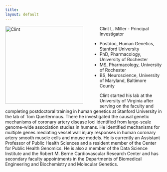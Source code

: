 ```yaml
---
title: 
layout: default
---
```


<img align ="left" src="http://clintmil.github.io/millerlab/images/clintphoto.jpg" alt="Clint" width="250" height="250" style="padding-right:50px">

Clint L. Miller - Principal Investigator

- Postdoc, Human Genetics, Stanford University 
- PhD, Pharmacology, University of Rochester
- MS, Pharmacology, University of Rochester
- BS, Neuroscience, University of Maryland, Baltimore County 

Clint started his lab at the University of Virginia after serving on the faculty and completing postdoctoral training in human genetics at Stanford University in the lab of Tom Quertermous. There he investigated the causal genetic mechanisms of coronary artery disease loci identified from large-scale genome-wide association studies in humans. He identified mechanisms for multiple genes mediating vessel wall injury responses in human coronary artery smooth muscle cells and mouse models. He is currently an Assistant Professor of Public Health Sciences and a resident member of the Center for Public Health Genomics. He is also a member of the Data Science Institute and the Robert M. Berne Cardiovascular Research Center and has secondary faculty appointments in the Departments of Biomedical Engineering and Biochemistry and Molecular Genetics.

